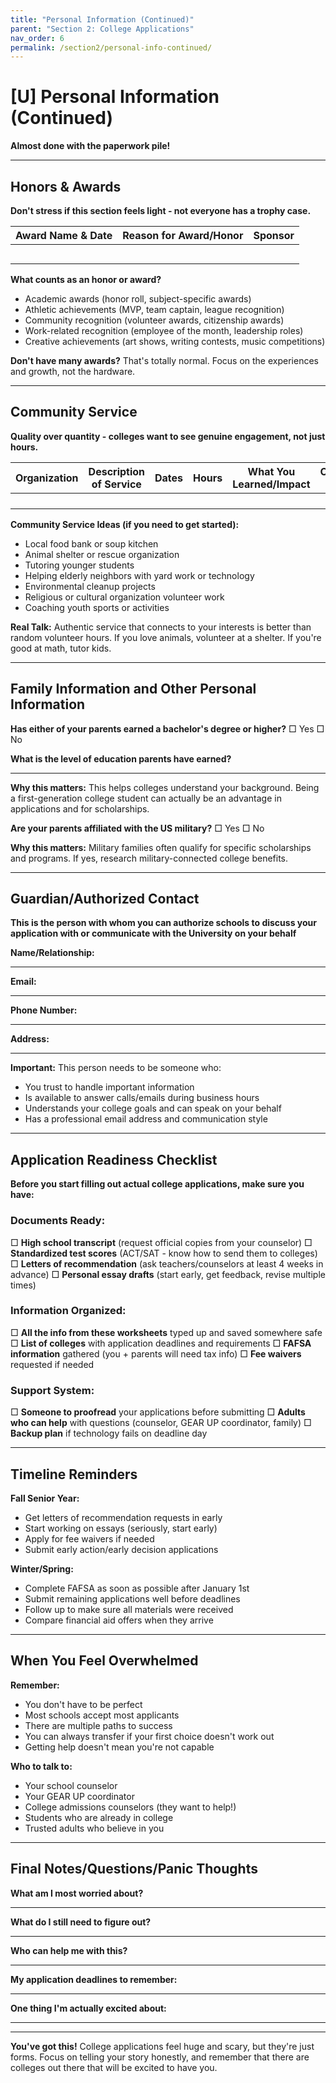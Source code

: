 ```yaml
---
title: "Personal Information (Continued)"
parent: "Section 2: College Applications"
nav_order: 6
permalink: /section2/personal-info-continued/
---
```


# [U] Personal Information (Continued)

**Almost done with the paperwork pile!**

---

## Honors & Awards

**Don't stress if this section feels light - not everyone has a trophy case.**

| **Award Name & Date** | **Reason for Award/Honor** | **Sponsor** |
|-----------------------|----------------------------|-------------|
| | | |
| | | |
| | | |
| | | |
| | | |

**What counts as an honor or award?**
- Academic awards (honor roll, subject-specific awards)
- Athletic achievements (MVP, team captain, league recognition)
- Community recognition (volunteer awards, citizenship awards)
- Work-related recognition (employee of the month, leadership roles)
- Creative achievements (art shows, writing contests, music competitions)

**Don't have many awards?** That's totally normal. Focus on the experiences and growth, not the hardware.

---

## Community Service

**Quality over quantity - colleges want to see genuine engagement, not just hours.**

| **Organization** | **Description of Service** | **Dates** | **Hours** | **What You Learned/Impact** | **Contact Info** |
|------------------|----------------------------|-----------|-----------|----------------------------|------------------|
| | | | | | |
| | | | | | |
| | | | | | |
| | | | | | |

**Community Service Ideas (if you need to get started):**
- Local food bank or soup kitchen
- Animal shelter or rescue organization
- Tutoring younger students
- Helping elderly neighbors with yard work or technology
- Environmental cleanup projects
- Religious or cultural organization volunteer work
- Coaching youth sports or activities

**Real Talk:** Authentic service that connects to your interests is better than random volunteer hours. If you love animals, volunteer at a shelter. If you're good at math, tutor kids.

---

## Family Information and Other Personal Information

**Has either of your parents earned a bachelor's degree or higher?**
□ Yes    □ No

**What is the level of education parents have earned?**
_________________________________________________

**Why this matters:** This helps colleges understand your background. Being a first-generation college student can actually be an advantage in applications and for scholarships.

**Are your parents affiliated with the US military?**
□ Yes    □ No

**Why this matters:** Military families often qualify for specific scholarships and programs. If yes, research military-connected college benefits.

---

## Guardian/Authorized Contact

**This is the person with whom you can authorize schools to discuss your application with or communicate with the University on your behalf**

**Name/Relationship:**
_________________________________________________

**Email:**
_________________________________________________

**Phone Number:**
_________________________________________________

**Address:**
_________________________________________________

**Important:** This person needs to be someone who:
- You trust to handle important information
- Is available to answer calls/emails during business hours
- Understands your college goals and can speak on your behalf
- Has a professional email address and communication style

---

## Application Readiness Checklist

**Before you start filling out actual college applications, make sure you have:**

### Documents Ready:
□ **High school transcript** (request official copies from your counselor)
□ **Standardized test scores** (ACT/SAT - know how to send them to colleges)
□ **Letters of recommendation** (ask teachers/counselors at least 4 weeks in advance)
□ **Personal essay drafts** (start early, get feedback, revise multiple times)

### Information Organized:
□ **All the info from these worksheets** typed up and saved somewhere safe
□ **List of colleges** with application deadlines and requirements
□ **FAFSA information** gathered (you + parents will need tax info)
□ **Fee waivers** requested if needed

### Support System:
□ **Someone to proofread** your applications before submitting
□ **Adults who can help** with questions (counselor, GEAR UP coordinator, family)
□ **Backup plan** if technology fails on deadline day

---

## Timeline Reminders

**Fall Senior Year:**
- Get letters of recommendation requests in early
- Start working on essays (seriously, start early)
- Apply for fee waivers if needed
- Submit early action/early decision applications

**Winter/Spring:**
- Complete FAFSA as soon as possible after January 1st
- Submit remaining applications well before deadlines
- Follow up to make sure all materials were received
- Compare financial aid offers when they arrive

---

## When You Feel Overwhelmed

**Remember:**
- You don't have to be perfect
- Most schools accept most applicants
- There are multiple paths to success
- You can always transfer if your first choice doesn't work out
- Getting help doesn't mean you're not capable

**Who to talk to:**
- Your school counselor
- Your GEAR UP coordinator  
- College admissions counselors (they want to help!)
- Students who are already in college
- Trusted adults who believe in you

---

## Final Notes/Questions/Panic Thoughts

**What am I most worried about?**
_________________________________________________

**What do I still need to figure out?**
_________________________________________________

**Who can help me with this?**
_________________________________________________

**My application deadlines to remember:**
_________________________________________________

**One thing I'm actually excited about:**
_________________________________________________

---

**You've got this!** College applications feel huge and scary, but they're just forms. Focus on telling your story honestly, and remember that there are colleges out there that will be excited to have you.
